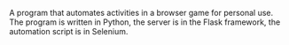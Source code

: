 A program that automates activities in a browser game for personal use. The program is written in Python, the server is in the Flask framework, the automation script is in Selenium.
